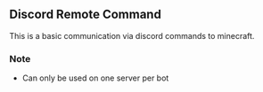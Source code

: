 ## Discord Remote Command
This is a basic communication via discord commands to minecraft.

### Note
* Can only be used on one server per bot